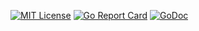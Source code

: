[![MIT License](https://img.shields.io/github/license/mashape/apistatus.svg?maxAge=2592000)](https://github.com/stefanhans/programming-reactive-systems-in-go/blob/master/LICENSE)
[![Go Report Card](https://goreportcard.com/badge/github.com/stefanhans/programming-reactive-systems-in-go/test-sidecar-server)](https://goreportcard.com/report/github.com/stefanhans/programming-reactive-systems-in-go/test-sidecar-server)
[![GoDoc](https://godoc.org/github.com/stefanhans/programming-reactive-systems-in-go/test-sidecar-server?status.svg)](https://godoc.org/github.com/stefanhans/programming-reactive-systems-in-go/test-sidecar-server)